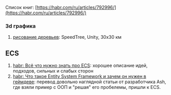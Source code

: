 Список книг: [https://habr.com/ru/articles/792996/](https://habr.com/ru/articles/792996/)


### 3d графика

1. [рисование деревьев](https://habr.com/ru/articles/483946/): SpeedTree, Unity, 30x30 км


## ECS

1. [habr: Всё что нужно знать про ECS](https://habr.com/ru/articles/665276/): хорошее описание идей, подходов, сильных и слабых сторон
2. [habr: Что такое Entity System Framework и зачем он нужен в геймдеве](https://habr.com/ru/articles/197920/): перевод довольно наглядной статьи от разработчика Ash, где взяли пример с ООП и "решая" его пробелемы, пришли к ECS.